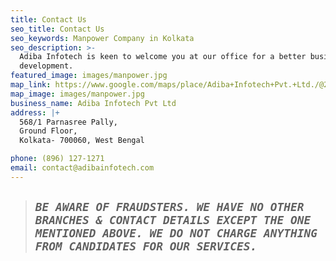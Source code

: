 ```yaml
---
title: Contact Us
seo_title: Contact Us
seo_keywords: Manpower Company in Kolkata
seo_description: >-
  Adiba Infotech is keen to welcome you at our office for a better business
  development.
featured_image: images/manpower.jpg
map_link: https://www.google.com/maps/place/Adiba+Infotech+Pvt.+Ltd./@22.506159,88.3046733,17z/data=!4m5!3m4!1s0x3a027a1852df507f:0x30a26ad45d992c46!8m2!3d22.5061444!4d88.3068567
map_image: images/manpower.jpg
business_name: Adiba Infotech Pvt Ltd
address: |+
  568/1 Parnasree Pally,
  Ground Floor,
  Kolkata- 700060, West Bengal

phone: (896) 127-1271
email: contact@adibainfotech.com
---
```

> ## _**`BE AWARE OF FRAUDSTERS. WE HAVE NO OTHER BRANCHES & CONTACT DETAILS EXCEPT THE ONE MENTIONED ABOVE. WE DO NOT CHARGE ANYTHING FROM CANDIDATES FOR OUR SERVICES.`**_
